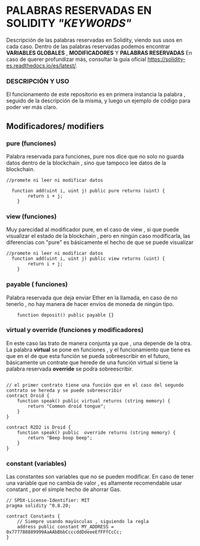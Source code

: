 # PALABRAS RESERVADAS EN SOLIDITY *"KEYWORDS"*
Descripción de las palabras reservadas en Solidity, viendo sus usos en cada caso. 
Dentro de las palabras reservadas podemos encontrar **VARIABLES GLOBALES** , **MODIFICADORES** Y **PALABRAS RESERVADAS**
En caso de querer profundizar más, consultar la guía oficial https://solidity-es.readthedocs.io/es/latest/.

### DESCRIPCIÓN Y USO 
El funcionamento de este repositorio es en primera instancia la palabra , seguido de la descripción de la misma, y luego un ejemplo de código para poder ver más claro.

 ## Modificadores/ modifiers
 
### pure  (funciones)
Palabra reservada para funciones,  pure nos dice que no solo no guarda datos dentro de la blockchain , sino que tampoco lee datos de la blockchain.

```solidity
//promete ni leer ni modificar datos

  function add(uint i, uint j) public pure returns (uint) {
        return i + j;
    }
```
### view (funciones)
Muy parecidad al modificador pure, en el caso de view , si que puede visualizar el estado de la blockchain , pero en ningún caso modificarla, las diferencias con "pure" es básicamente el hecho de que se puede visualizar

```solidity
//promete ni leer ni modificar datos
  function add(uint i, uint j) public view returns (uint) {
        return i + j;
    }
```
### payable ( funciones) 

Palabra reservada que deja enviar Ether en la llamada, en caso de no tenerlo , no hay manera de hacer envíos de moneda de ningún tipo.
```solidity
    function deposit() public payable {}
```

### virtual y override (funciones y modificadores) 
En este caso las trato de manera conjunta ya que , una depende de la otra.
La palabra **virtual** se pone en funciones , y el funcionamiento que tiene es que en el de que esta función se pueda sobreescribir en el futuro, básicamente un contrate que herede de una función virtual
si tiene la palabra reservada **override** se podra sobreescribir.

```solidity

// el primer contrato tiene una función que en el caso del segundo contrato se hereda y se puede sobreescribir
contract Droid {
    function speak() public virtual returns (string memory) {
        return "Common droid tongue";
    }
}

contract R2D2 is Droid {
    function speak() public  override returns (string memory) {
        return "Beep boop beep";
    }
}
```
### constant (variables)
Las constantes son variables que no se pueden modificar.
En caso de tener una variable que no cambia de valor , es altamente recomendable usar constant , por el simple hecho de ahorrar Gas.

```solidity
// SPDX-License-Identifier: MIT
pragma solidity ^0.8.20;

contract Constants {
    // Siempre usando mayúsculas , siguiendo la regla
    address public constant MY_ADDRESS = 0x777788889999AaAAbBbbCcccddDdeeeEfFFfCcCc;
}
```
